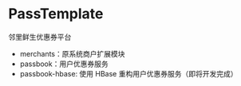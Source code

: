 # PassTemplate
邻里鲜生优惠券平台
* merchants：原系统商户扩展模块
* passbook：用户优惠券服务
* passbook-hbase: 使用 HBase 重构用户优惠券服务（即将开发完成）
